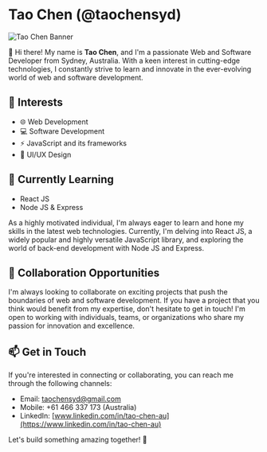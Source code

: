 # Tao Chen (@taochensyd)

![Tao Chen Banner](https://user-images.githubusercontent.com/your-image-url.jpg)

👋 Hi there! My name is **Tao Chen**, and I'm a passionate Web and Software Developer from Sydney, Australia. With a keen interest in cutting-edge technologies, I constantly strive to learn and innovate in the ever-evolving world of web and software development.

## 👀 Interests

- 🌐 Web Development
- 💻 Software Development
- ⚡ JavaScript and its frameworks
- 🌟 UI/UX Design

## 🌱 Currently Learning

- React JS
- Node JS & Express

As a highly motivated individual, I'm always eager to learn and hone my skills in the latest web technologies. Currently, I'm delving into React JS, a widely popular and highly versatile JavaScript library, and exploring the world of back-end development with Node JS and Express.

## 💞️ Collaboration Opportunities

I'm always looking to collaborate on exciting projects that push the boundaries of web and software development. If you have a project that you think would benefit from my expertise, don't hesitate to get in touch! I'm open to working with individuals, teams, or organizations who share my passion for innovation and excellence.

## 📫 Get in Touch

If you're interested in connecting or collaborating, you can reach me through the following channels:

- Email: [taochensyd@gmail.com](mailto:taochensyd@gmail.com)
- Mobile: +61 466 337 173 (Australia)
- LinkedIn: [www.linkedin.com/in/tao-chen-au](https://www.linkedin.com/in/tao-chen-au)

Let's build something amazing together! 🚀

